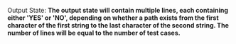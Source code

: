 Output State: **The output state will contain multiple lines, each containing either 'YES' or 'NO', depending on whether a path exists from the first character of the first string to the last character of the second string. The number of lines will be equal to the number of test cases.**